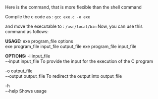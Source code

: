 Here is the command, that is more flexible than the shell command

Compile the c code as :
<code>gcc exe.c -o exe</code>

and move the executable to : <code>/usr/local/bin</code>
Now, you can use this command as follows:

<b>USAGE:</b>
 exe program_file options  
 exe program_file input_file output_file
 exe program_file input_file 

<b>OPTIONS:  </b>
 -i input_file         
 --input input_file    To provide the input for the execution of the C program

 -o output_file        
 --output output_file  To redirect the output into output_file

 -h                    
 --help                Shows usage 
